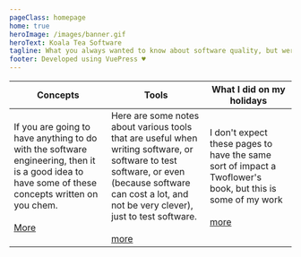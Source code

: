 ```yaml
---
pageClass: homepage
home: true
heroImage: /images/banner.gif
heroText: Koala Tea Software
tagline: What you always wanted to know about software quality, but were too shy to ask
footer: Developed using VuePress ♥️
---
```

| Concepts | Tools | What I did on my holidays
| --- | --- | --- |
| If you are going to have anything to do with the software engineering, then it is a good idea to have some of these concepts written on you chem. <br><br>[More](/concepts/) | Here are some notes about various tools that are useful when writing software, or software to test software, or even (because software can cost a lot, and not be very clever), just to test software. <br><br> [more](/tools/) | I don't expect these pages to have the same sort of impact a Twoflower's book, but this is some of my work <br><br>[more](/portfolio/) |

